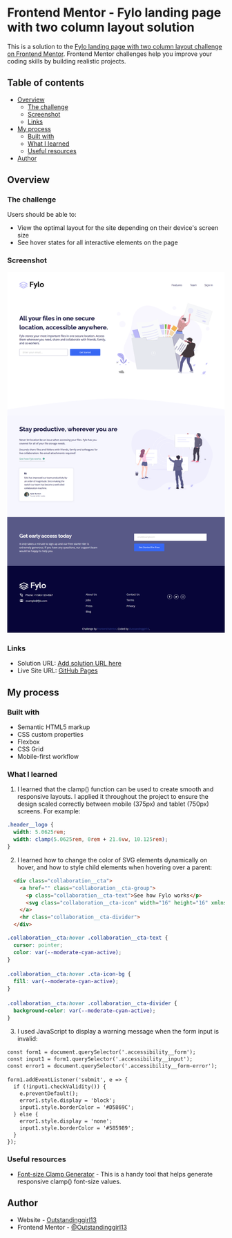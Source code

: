 # Frontend Mentor - Fylo landing page with two column layout solution

This is a solution to the [Fylo landing page with two column layout challenge on Frontend Mentor](https://www.frontendmentor.io/challenges/fylo-landing-page-with-two-column-layout-5ca5ef041e82137ec91a50f5). Frontend Mentor challenges help you improve your coding skills by building realistic projects. 

## Table of contents

- [Overview](#overview)
  - [The challenge](#the-challenge)
  - [Screenshot](#screenshot)
  - [Links](#links)
- [My process](#my-process)
  - [Built with](#built-with)
  - [What I learned](#what-i-learned)
  - [Useful resources](#useful-resources)
- [Author](#author)


## Overview

### The challenge

Users should be able to:

- View the optimal layout for the site depending on their device's screen size
- See hover states for all interactive elements on the page

### Screenshot

![](/assets/images/screenshot.png)

### Links

- Solution URL: [Add solution URL here](https://your-solution-url.com)
- Live Site URL: [GitHub Pages](https://outstandinggirl13.github.io/fylo-landing-page-with-two-column-layout-master/)

## My process

### Built with

- Semantic HTML5 markup
- CSS custom properties
- Flexbox
- CSS Grid
- Mobile-first workflow

### What I learned

1. I learned that the clamp() function can be used to create smooth and responsive layouts. I applied it throughout the project to ensure the design scaled correctly between mobile (375px) and tablet (750px) screens. For example:

```CSS
.header__logo {
  width: 5.0625rem;
  width: clamp(5.0625rem, 0rem + 21.6vw, 10.125rem);
}
```
2. I learned how to change the color of SVG elements dynamically on hover, and how to style child elements when hovering over a parent:

```HTML 
  <div class="collaboration__cta">
    <a href="" class="collaboration__cta-group">
      <p class="collaboration__cta-text">See how Fylo works</p>
      <svg class="collaboration__cta-icon" width="16" height="16" xmlns="http://www.w3.org/2000/svg" viewBox="0 0 16 16" aria-hidden="true"><circle class="cta-icon-bg" cx="8" cy="8" r="6" fill="#3DA08F"/><path class="cta-icon-arrow" d="M8.582 6l-.363.35 1.452 1.4H5.333v.5h4.338L8.22 9.65l.363.35 2.074-2z" fill="#FFF"/></svg>
    </a>
    <hr class="collaboration__cta-divider">
  </div>
```


```CSS
.collaboration__cta:hover .collaboration__cta-text {
  cursor: pointer;
  color: var(--moderate-cyan-active);
}

.collaboration__cta:hover .cta-icon-bg {
  fill: var(--moderate-cyan-active);
}

.collaboration__cta:hover .collaboration__cta-divider {
  background-color: var(--moderate-cyan-active);
}
```

3. I used JavaScript to display a warning message when the form input is invalid:

```JS
const form1 = document.querySelector('.accessibility__form');
const input1 = form1.querySelector('.accessibility__input');
const error1 = document.querySelector('.accessibility__form-error'); 

form1.addEventListener('submit', e => {
  if (!input1.checkValidity()) {
    e.preventDefault();
    error1.style.display = 'block';
    input1.style.borderColor = '#D5869C';
  } else {
    error1.style.display = 'none';
    input1.style.borderColor = '#585989';
  }
});
```



### Useful resources

- [Font-size Clamp Generator](https://clamp.font-size.app/?config=eyJyb290IjoiMTYiLCJtaW5XaWR0aCI6IjM3NXB4IiwibWF4V2lkdGgiOiI3NTBweCIsIm1pbkZvbnRTaXplIjoiMTJweCIsIm1heEZvbnRTaXplIjoiMjRweCJ9) - This is a handy tool that helps generate responsive clamp() font-size values.

## Author

- Website - [Outstandinggirl13](https://github.com/Outstandinggirl13)
- Frontend Mentor - [@Outstandinggirl13](https://www.frontendmentor.io/profile/Outstandinggirl13)
